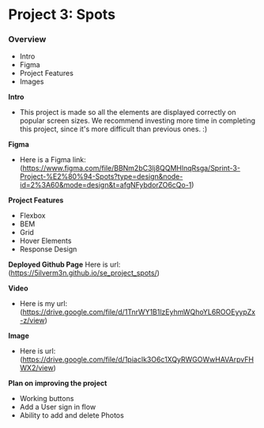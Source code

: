 # Project 3: Spots
### Overview
- Intro
- Figma
- Project Features
- Images

**Intro**
- This project is made so all the elements are displayed correctly on popular screen sizes. We recommend investing more time in completing this project, since it's more difficult than previous ones. :)

**Figma**
- Here is a Figma link: (https://www.figma.com/file/BBNm2bC3lj8QQMHlnqRsga/Sprint-3-Project-%E2%80%94-Spots?type=design&node-id=2%3A60&mode=design&t=afgNFybdorZO6cQo-1)

**Project Features**
- Flexbox
- BEM
- Grid
- Hover Elements
- Response Design

**Deployed Github Page**
 Here is url: (https://5ilverm3n.github.io/se_project_spots/)

**Video**

- Here is my url: (https://drive.google.com/file/d/1TnrWY1B1lzEyhmWQhoYL6ROOEyypZx-z/view)

**Image**

- Here is url: (https://drive.google.com/file/d/1piacIk3O6c1XQyRWGOWwHAVArpvFHWX2/view)

**Plan on improving the project**
- Working buttons
- Add a User sign in flow
- Ability to add and delete Photos
